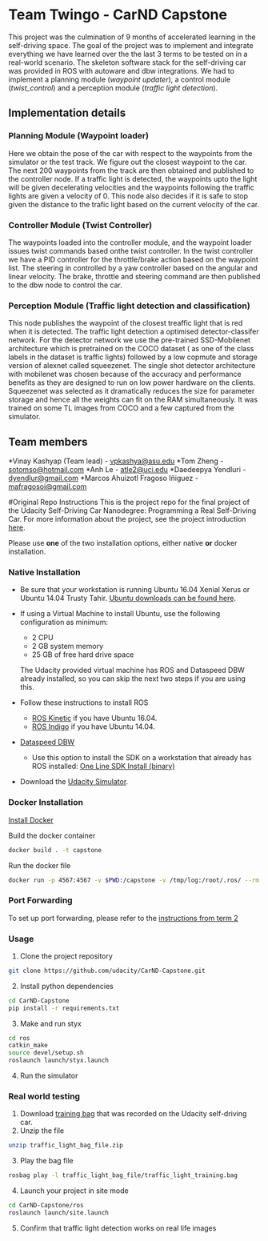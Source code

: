 # Team Twingo - CarND Capstone
This project was the culmination of 9 months of accelerated learning in the self-driving space. The goal of the project was to implement and integrate everything we have learned over the the last 3 terms to be tested on in a real-world scenario. The skeleton software stack for the self-driving car was provided in ROS with autoware and dbw integrations. We had to implement a planning module (*waypoint updater*), a control module (*twist_control*) and a perception module (*traffic light detection*).

## Implementation details
### Planning Module (Waypoint loader)
Here we obtain the pose of the car with respect to the waypoints from the simulator or the test track. We figure out the closest waypoint to the car. The next 200 waypoints from the track are then obtained and published to the controller node. If a traffic light is detected, the waypoints upto the light will be given decelerating velocities and the waypoints following the traffic lights are given a velocity of 0. This node also decides if it is safe to stop given the distance to the trafic light based on the current velocity of the car.

### Controller Module (Twist Controller)
The waypoints loaded into the controller module, and the waypoint loader issues twist commands based onthe twist controller. In the twist controller we have a PID controller for the throttle/brake action based on the waypoint list. The steering in controlled by a yaw controller based on the angular and linear velocity. The brake, throttle and steering command are then published to the dbw node to control the car.

### Perception Module (Traffic light detection and classification)
This node publishes the waypoint of the closest treaffic light that is red when it is detected. The traffic light detection a optimised detector-classifer network. For the detector network we use the pre-trained SSD-Mobilenet architecture which is pretrained on the COCO dataset ( as one of the class labels in the dataset is traffic lights) followed by a low copmute and storage version of alexnet called squeezenet. The single shot detector architecture with mobilenet was chosen because of the accuracy and performance benefits as they are designed to run on low power hardware on the clients. Squeezenet was selected as it dramatically reduces the size for parameter storage and hence all the weights can fit on the RAM simultaneously. It was trained on some TL images from COCO and a few captured from the simulator.

## Team members
*Vinay Kashyap (Team lead) - vpkashya@asu.edu
*Tom Zheng - sotomso@hotmail.com
*Anh Le - atle2@uci.edu
*Daedeepya Yendluri - dyendlur@gmail.com
*Marcos Ahuizotl Fragoso Iñiguez - mafragosoi@gmail.com


#Original Repo Instructions 
This is the project repo for the final project of the Udacity Self-Driving Car Nanodegree: Programming a Real Self-Driving Car. For more information about the project, see the project introduction [here](https://classroom.udacity.com/nanodegrees/nd013/parts/6047fe34-d93c-4f50-8336-b70ef10cb4b2/modules/e1a23b06-329a-4684-a717-ad476f0d8dff/lessons/462c933d-9f24-42d3-8bdc-a08a5fc866e4/concepts/5ab4b122-83e6-436d-850f-9f4d26627fd9).

Please use **one** of the two installation options, either native **or** docker installation.

### Native Installation

* Be sure that your workstation is running Ubuntu 16.04 Xenial Xerus or Ubuntu 14.04 Trusty Tahir. [Ubuntu downloads can be found here](https://www.ubuntu.com/download/desktop).
* If using a Virtual Machine to install Ubuntu, use the following configuration as minimum:
  * 2 CPU
  * 2 GB system memory
  * 25 GB of free hard drive space

  The Udacity provided virtual machine has ROS and Dataspeed DBW already installed, so you can skip the next two steps if you are using this.

* Follow these instructions to install ROS
  * [ROS Kinetic](http://wiki.ros.org/kinetic/Installation/Ubuntu) if you have Ubuntu 16.04.
  * [ROS Indigo](http://wiki.ros.org/indigo/Installation/Ubuntu) if you have Ubuntu 14.04.
* [Dataspeed DBW](https://bitbucket.org/DataspeedInc/dbw_mkz_ros)
  * Use this option to install the SDK on a workstation that already has ROS installed: [One Line SDK Install (binary)](https://bitbucket.org/DataspeedInc/dbw_mkz_ros/src/81e63fcc335d7b64139d7482017d6a97b405e250/ROS_SETUP.md?fileviewer=file-view-default)
* Download the [Udacity Simulator](https://github.com/udacity/CarND-Capstone/releases).

### Docker Installation
[Install Docker](https://docs.docker.com/engine/installation/)

Build the docker container
```bash
docker build . -t capstone
```

Run the docker file
```bash
docker run -p 4567:4567 -v $PWD:/capstone -v /tmp/log:/root/.ros/ --rm -it capstone
```

### Port Forwarding
To set up port forwarding, please refer to the [instructions from term 2](https://classroom.udacity.com/nanodegrees/nd013/parts/40f38239-66b6-46ec-ae68-03afd8a601c8/modules/0949fca6-b379-42af-a919-ee50aa304e6a/lessons/f758c44c-5e40-4e01-93b5-1a82aa4e044f/concepts/16cf4a78-4fc7-49e1-8621-3450ca938b77)

### Usage

1. Clone the project repository
```bash
git clone https://github.com/udacity/CarND-Capstone.git
```

2. Install python dependencies
```bash
cd CarND-Capstone
pip install -r requirements.txt
```
3. Make and run styx
```bash
cd ros
catkin_make
source devel/setup.sh
roslaunch launch/styx.launch
```
4. Run the simulator

### Real world testing
1. Download [training bag](https://s3-us-west-1.amazonaws.com/udacity-selfdrivingcar/traffic_light_bag_file.zip) that was recorded on the Udacity self-driving car.
2. Unzip the file
```bash
unzip traffic_light_bag_file.zip
```
3. Play the bag file
```bash
rosbag play -l traffic_light_bag_file/traffic_light_training.bag
```
4. Launch your project in site mode
```bash
cd CarND-Capstone/ros
roslaunch launch/site.launch
```
5. Confirm that traffic light detection works on real life images
